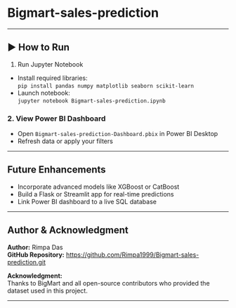 # Bigmart-sales-prediction

---

## ▶️ How to Run

 1. Run Jupyter Notebook
- Install required libraries:  
  `pip install pandas numpy matplotlib seaborn scikit-learn`
- Launch notebook:  
  `jupyter notebook Bigmart-sales-prediction.ipynb`

### 2. View Power BI Dashboard
- Open `Bigmart-sales-prediction-Dashboard.pbix` in Power BI Desktop
- Refresh data or apply your filters

---

## Future Enhancements

- Incorporate advanced models like XGBoost or CatBoost
- Build a Flask or Streamlit app for real-time predictions
- Link Power BI dashboard to a live SQL database

---

## Author & Acknowledgment

**Author:** Rimpa Das  
**GitHub Repository:** https://github.com/Rimpa1999/Bigmart-sales-prediction.git

**Acknowledgment:**  
Thanks to BigMart and all open-source contributors who provided the dataset used in this project.

---

